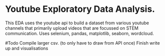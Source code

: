 # Youtube Exploratory Data Analysis.

This EDA uses the youtube api to build a dataset from various youtube channels that primarily upload videos that are focussed on STEM communication. 
Uses selenium, pandas, matplotlib, seaborn, wordcloud.

#Todo 
Compile larger csv. (to only have to draw from API once)
Finish write up and visualisations

